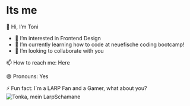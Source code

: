 # Its me
👋 Hi, I’m Toni
- 👀 I’m interested in Frontend Design
- 🌱 I’m currently learning how to code at neuefische coding bootcamp!
- 💞️ I’m looking to collaborate with you

📫 How to reach me: Here

😄 Pronouns: Yes

⚡ Fun fact: I´m a LARP Fan and a Gamer, what about you?
![Tonka, mein LarpSchamane](https://github.com/toni-sylla/toni-sylla/assets/170112184/f4a785ad-3bc4-4d9c-8bae-0afd7244e86a)
